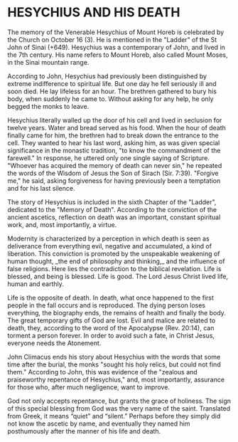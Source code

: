 # HESYCHIUS AND HIS DEATH

The memory of the Venerable Hesychius of Mount Horeb is celebrated by the Church on October 16 (3). He is mentioned in the "Ladder" of the St John of Sinai (+649). Hesychius was a contemporary of John, and lived in the 7th century. His name refers to Mount Horeb, also called Mount Moses, in the Sinai mountain range.

According to John, Hesychius had previously been distinguished by extreme indifference to spiritual life. But one day he fell seriously ill and soon died. He lay lifeless for an hour. The brethren gathered to bury his body, when suddenly he came to. Without asking for any help, he only begged the monks to leave.

Hesychius literally walled up the door of his cell and lived in seclusion for twelve years. Water and bread served as his food. When the hour of death finally came for him, the brethren had to break down the entrance to the cell. They wanted to hear his last word, asking him, as was given special significance in the monastic tradition, "to know the commandment of the farewell." In response, he uttered only one single saying of Scripture. "Whoever has acquired the memory of death can never sin," he repeated the words of the Wisdom of Jesus the Son of Sirach (Sir. 7:39). "Forgive me," he said, asking forgiveness for having previously been a temptation and for his last silence.

The story of Hesychius is included in the sixth Chapter of the "Ladder", dedicated to the "Memory of Death". According to the conviction of the ancient ascetics, reflection on death was an important, constant spiritual work, and, most importantly, a virtue.

Modernity is characterized by a perception in which death is seen as deliverance from everything evil, negative and accumulated, a kind of liberation. This conviction is promoted by the unspeakable weakening of human thought, \_the end of philosophy and thinking,\_ and the influence of false religions. Here lies the contradiction to the biblical revelation. Life is blessed, and being is blessed. Life is good. The Lord Jesus Christ lived life, human and earthly.

Life is the opposite of death. In death, what once happened to the first people in the fall occurs and is reproduced. The dying person loses everything, the biography ends, the remains of health and finally the body. The great temporary gifts of God are lost. Evil and malice are related to death, they, according to the word of the Apocalypse (Rev. 20:14), can torment a person forever. In order to avoid such a fate, in Christ Jesus, everyone needs the Atonement.

John Climacus ends his story about Hesychius with the words that some time after the burial, the monks "sought his holy relics, but could not find them." According to John, this was evidence of the "zealous and praiseworthy repentance of Hesychius," and, most importantly, assurance for those who, after much negligence, want to improve.

God not only accepts repentance, but grants the grace of holiness. The sign of this special blessing from God was the very name of the saint. Translated from Greek, it means “quiet” and “silent.” Perhaps before they simply did not know the ascetic by name, and eventually they named him posthumously after the manner of his life and death.
